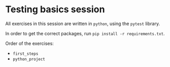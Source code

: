 # Testing basics session

All exercises in this session are written in `python`,
using the `pytest` library.

In order to get the correct packages, run
`pip install -r requirements.txt`.

Order of the exercises:

- `first_steps`
- `python_project`
